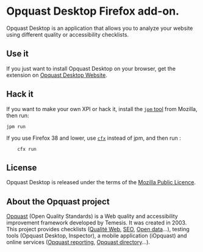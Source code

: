 # Opquast Desktop Firefox add-on. #

Opquast Desktop is an application that allows you to analyze your
website using different quality or accessibility checklists.

## Use it ##

If you just want to install Opquast Desktop on your browser, get the
extension on [Opquast Desktop Website](https://desktop.opquast.com/).

## Hack it ##

If you want to make your own XPI or hack it, install the
[`jpm` tool](https://developer.mozilla.org/en-US/Add-ons/SDK/Tools/jpm)
from Mozilla, then run:

```
jpm run
```

If you use Firefox 38 and lower, use
[`cfx`](https://developer.mozilla.org/en-US/Add-ons/SDK/Tools/cfx)
instead of jpm, and then run :

```
    cfx run
```

## License ##

Opquast Desktop is released under the terms of the
[Mozilla Public Licence](http://www.mozilla.org/MPL/).

## About the Opquast project ##

[Opquast](http://www.opquast.com) (Open Quality Standards) is a Web
quality and accessibility improvement framework developed by Temesis.
It was created in 2003. This project provides checklists
([Qualité Web](http://checklists.opquast.com/fr/opquastv2),
[SEO](http://checklists.opquast.com/fr/seo),
[Open data](http://checklists.opquast.com/fr/opendata)…), testing
tools (Opquast Desktop, Inspector), a mobile application (iOpquast)
and online services ([Opquast reporting](http://reporting.opquast.com),
[Opquast directory](http://directory.opquast.com)…).
